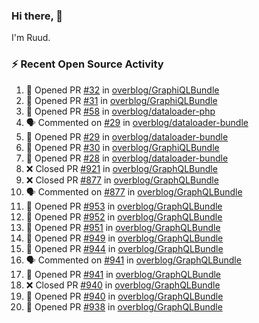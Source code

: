 ### Hi there, 👋

I'm Ruud.
 
### :zap: Recent Open Source Activity

<!--START_SECTION:activity-->
1. 💪 Opened PR [#32](https://github.com/overblog/GraphiQLBundle/pull/32) in [overblog/GraphiQLBundle](https://github.com/overblog/GraphiQLBundle)
2. 💪 Opened PR [#31](https://github.com/overblog/GraphiQLBundle/pull/31) in [overblog/GraphiQLBundle](https://github.com/overblog/GraphiQLBundle)
3. 💪 Opened PR [#58](https://github.com/overblog/dataloader-php/pull/58) in [overblog/dataloader-php](https://github.com/overblog/dataloader-php)
4. 🗣 Commented on [#29](https://github.com/overblog/dataloader-bundle/issues/29) in [overblog/dataloader-bundle](https://github.com/overblog/dataloader-bundle)
5. 💪 Opened PR [#29](https://github.com/overblog/dataloader-bundle/pull/29) in [overblog/dataloader-bundle](https://github.com/overblog/dataloader-bundle)
6. 💪 Opened PR [#30](https://github.com/overblog/GraphiQLBundle/pull/30) in [overblog/GraphiQLBundle](https://github.com/overblog/GraphiQLBundle)
7. 💪 Opened PR [#28](https://github.com/overblog/dataloader-bundle/pull/28) in [overblog/dataloader-bundle](https://github.com/overblog/dataloader-bundle)
8. ❌ Closed PR [#921](https://github.com/overblog/GraphQLBundle/pull/921) in [overblog/GraphQLBundle](https://github.com/overblog/GraphQLBundle)
9. ❌ Closed PR [#877](https://github.com/overblog/GraphQLBundle/pull/877) in [overblog/GraphQLBundle](https://github.com/overblog/GraphQLBundle)
10. 🗣 Commented on [#877](https://github.com/overblog/GraphQLBundle/issues/877) in [overblog/GraphQLBundle](https://github.com/overblog/GraphQLBundle)
11. 💪 Opened PR [#953](https://github.com/overblog/GraphQLBundle/pull/953) in [overblog/GraphQLBundle](https://github.com/overblog/GraphQLBundle)
12. 💪 Opened PR [#952](https://github.com/overblog/GraphQLBundle/pull/952) in [overblog/GraphQLBundle](https://github.com/overblog/GraphQLBundle)
13. 💪 Opened PR [#951](https://github.com/overblog/GraphQLBundle/pull/951) in [overblog/GraphQLBundle](https://github.com/overblog/GraphQLBundle)
14. 💪 Opened PR [#949](https://github.com/overblog/GraphQLBundle/pull/949) in [overblog/GraphQLBundle](https://github.com/overblog/GraphQLBundle)
15. 💪 Opened PR [#944](https://github.com/overblog/GraphQLBundle/pull/944) in [overblog/GraphQLBundle](https://github.com/overblog/GraphQLBundle)
16. 🗣 Commented on [#941](https://github.com/overblog/GraphQLBundle/issues/941) in [overblog/GraphQLBundle](https://github.com/overblog/GraphQLBundle)
17. 💪 Opened PR [#941](https://github.com/overblog/GraphQLBundle/pull/941) in [overblog/GraphQLBundle](https://github.com/overblog/GraphQLBundle)
18. ❌ Closed PR [#940](https://github.com/overblog/GraphQLBundle/pull/940) in [overblog/GraphQLBundle](https://github.com/overblog/GraphQLBundle)
19. 💪 Opened PR [#940](https://github.com/overblog/GraphQLBundle/pull/940) in [overblog/GraphQLBundle](https://github.com/overblog/GraphQLBundle)
20. 💪 Opened PR [#938](https://github.com/overblog/GraphQLBundle/pull/938) in [overblog/GraphQLBundle](https://github.com/overblog/GraphQLBundle)
<!--END_SECTION:activity-->
